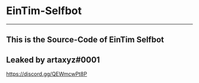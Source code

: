 # EinTim-Selfbot
-------
This is the Source-Code of EinTim Selfbot
-------
Leaked by artaxyz#0001
-------
https://discord.gg/QEWmcwPt8P

